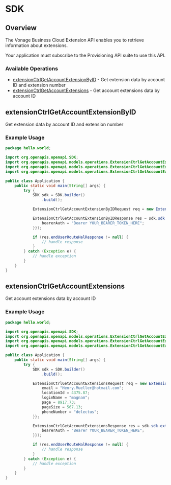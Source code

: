 # SDK

## Overview

The Vonage Business Cloud Extension API enables you to retrieve information about extensions.

Your application must subscribe to the Provisioning API suite to use this API.


### Available Operations

* [extensionCtrlGetAccountExtensionByID](#extensionctrlgetaccountextensionbyid) - Get extension data by account ID and extension number
* [extensionCtrlGetAccountExtensions](#extensionctrlgetaccountextensions) - Get account extensions data by account ID

## extensionCtrlGetAccountExtensionByID

Get extension data by account ID and extension number

### Example Usage

```java
package hello.world;

import org.openapis.openapi.SDK;
import org.openapis.openapi.models.operations.ExtensionCtrlGetAccountExtensionByIDRequest;
import org.openapis.openapi.models.operations.ExtensionCtrlGetAccountExtensionByIDResponse;
import org.openapis.openapi.models.operations.ExtensionCtrlGetAccountExtensionByIDSecurity;

public class Application {
    public static void main(String[] args) {
        try {
            SDK sdk = SDK.builder()
                .build();

            ExtensionCtrlGetAccountExtensionByIDRequest req = new ExtensionCtrlGetAccountExtensionByIDRequest("quibusdam", 6027.63);            

            ExtensionCtrlGetAccountExtensionByIDResponse res = sdk.sdk.extensionCtrlGetAccountExtensionByID(req, new ExtensionCtrlGetAccountExtensionByIDSecurity("nulla") {{
                bearerAuth = "Bearer YOUR_BEARER_TOKEN_HERE";
            }});

            if (res.endUserRouteHalResponse != null) {
                // handle response
            }
        } catch (Exception e) {
            // handle exception
        }
    }
}
```

## extensionCtrlGetAccountExtensions

Get account extensions data by account ID

### Example Usage

```java
package hello.world;

import org.openapis.openapi.SDK;
import org.openapis.openapi.models.operations.ExtensionCtrlGetAccountExtensionsRequest;
import org.openapis.openapi.models.operations.ExtensionCtrlGetAccountExtensionsResponse;
import org.openapis.openapi.models.operations.ExtensionCtrlGetAccountExtensionsSecurity;

public class Application {
    public static void main(String[] args) {
        try {
            SDK sdk = SDK.builder()
                .build();

            ExtensionCtrlGetAccountExtensionsRequest req = new ExtensionCtrlGetAccountExtensionsRequest("corrupti") {{
                email = "Henry.Mueller@hotmail.com";
                locationId = 4375.87;
                loginName = "magnam";
                page = 8917.73;
                pageSize = 567.13;
                phoneNumber = "delectus";
            }};            

            ExtensionCtrlGetAccountExtensionsResponse res = sdk.sdk.extensionCtrlGetAccountExtensions(req, new ExtensionCtrlGetAccountExtensionsSecurity("tempora") {{
                bearerAuth = "Bearer YOUR_BEARER_TOKEN_HERE";
            }});

            if (res.endUserRouteHalResponse != null) {
                // handle response
            }
        } catch (Exception e) {
            // handle exception
        }
    }
}
```

